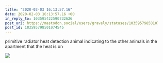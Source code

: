 ```yaml
---
title: "2020-02-03 16:13:57.16"
date: 2020-02-03 16:13:57.16 +00
in_reply_to: 103595422590732626
post_uri: https://mastodon.social/users/gravely/statuses/103595798501074545
post_id: 103595798501074545
---
```

primitive radiator heat detection animal indicating to the other animals in the apartment that the heat is on


![](/images/24712898.jpg)

